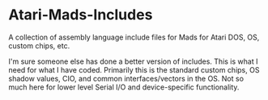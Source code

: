 # Atari-Mads-Includes
A collection of assembly language include files for Mads for Atari DOS, OS, custom chips, etc.

I'm sure someone else has done a better version of includes.  This is what I need for what I have coded.   Primarily this is the standard custom chips, OS shadow values, CIO, and common interfaces/vectors in the OS.  Not so much here for lower level Serial I/O and device-specific functionality.
